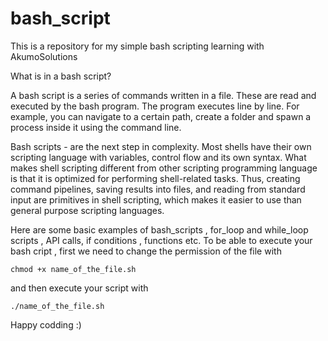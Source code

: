 # bash_script

This is a repository for my simple bash scripting learning with AkumoSolutions

What is in a bash script?

A bash script is a series of commands written in a file. These are read and executed by the bash program. The program executes line by line. For example, you can navigate to a certain path, create a folder and spawn a process inside it using the command line.

Bash scripts - are the next step in complexity. Most shells have their own scripting language with variables, control flow and its own syntax. What makes shell scripting different from other scripting programming language is that it is optimized for performing shell-related tasks. Thus, creating command pipelines, saving results into files, and reading from standard input are primitives in shell scripting, which makes it easier to use than general purpose scripting languages.

Here are some basic examples of bash_scripts , for_loop and while_loop scripts , API calls, if conditions , functions etc.
To be able to execute your bash cript , first we need to change the permission of the file with 
```
chmod +x name_of_the_file.sh
```
and then execute your script with 
```
./name_of_the_file.sh
```

Happy codding :)
